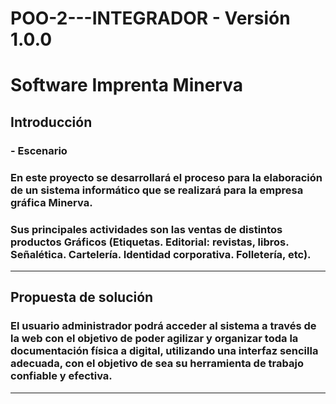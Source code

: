 # POO-2---INTEGRADOR - Versión 1.0.0

 # Software Imprenta Minerva

 ## Introducción

 ### - Escenario

 ### En este proyecto se desarrollará el proceso para la elaboración de un sistema informático que se realizará para la empresa gráfica Minerva.

### Sus principales actividades son las ventas de distintos productos Gráficos (Etiquetas. Editorial: revistas, libros. Señalética. Cartelería. Identidad corporativa. Folletería, etc).

--- 

## Propuesta de solución

### El usuario administrador podrá acceder al sistema a través de la web con el objetivo de poder agilizar y organizar toda la documentación física a digital, utilizando una interfaz sencilla adecuada, con el objetivo de sea su herramienta de trabajo confiable y efectiva.

---

